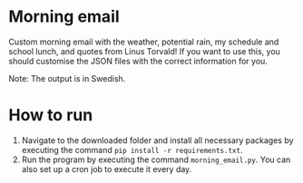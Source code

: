# Morning email
Custom morning email with the weather, potential rain, my schedule and school lunch, and quotes from Linus Torvald! If you want to use this, you should customise the JSON files with the correct information for you.

Note: The output is in Swedish.

# How to run
1. Navigate to the downloaded folder and install all necessary packages by executing the command `pip install -r requirements.txt`.
2. Run the program by executing the command `morning_email.py`. You can also set up a cron job to execute it every day.
